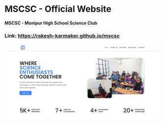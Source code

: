 # MSCSC - Official Website
#### MSCSC - Monipur High School Science Club
### Link: https://rakesh-karmaker.github.io/mscsc
![rakesh-karmaker](assets/images/hero-image.jpeg)
